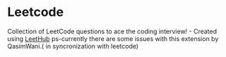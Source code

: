 # Leetcode
Collection of LeetCode questions to ace the coding interview! - Created using [LeetHub](https://github.com/QasimWani/LeetHub)
ps-currently there are some issues with this extension by QasimWani.( in syncronization with leetcode)
